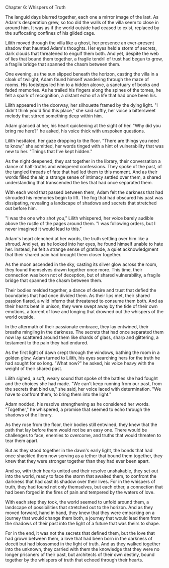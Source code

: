 Chapter 6: Whispers of Truth

The languid days blurred together, each one a mirror image of the last. As Adam's desperation grew, so too did the walls of the villa seem to close in around him. It was as if the world outside had ceased to exist, replaced by the suffocating confines of his gilded cage.

Lilith moved through the villa like a ghost, her presence an ever-present shadow that haunted Adam's thoughts. Her eyes held a storm of secrets, dark clouds that threatened to engulf them both. And yet, despite the web of lies that bound them together, a fragile tendril of trust had begun to grow, a fragile bridge that spanned the chasm between them.

One evening, as the sun slipped beneath the horizon, casting the villa in a cloak of twilight, Adam found himself wandering through the maze of rooms. His footsteps led him to a hidden alcove, a sanctuary of books and faded memories. As he trailed his fingers along the spines of the tomes, he felt a spark of recognition, a distant echo of a life that had once been his.

Lilith appeared in the doorway, her silhouette framed by the dying light. "I didn't think you'd find this place," she said softly, her voice a bittersweet melody that stirred something deep within him.

Adam glanced at her, his heart quickening at the sight of her. "Why did you bring me here?" he asked, his voice thick with unspoken questions.

Lilith hesitated, her gaze dropping to the floor. "There are things you need to know," she admitted, her words tinged with a hint of vulnerability that was new to her. "Things that I've kept hidden."

As the night deepened, they sat together in the library, their conversation a dance of half-truths and whispered confessions. They spoke of the past, of the tangled threads of fate that had led them to this moment. And as their words filled the air, a strange sense of intimacy settled over them, a shared understanding that transcended the lies that had once separated them.

With each word that passed between them, Adam felt the darkness that had shrouded his memories begin to lift. The fog that had obscured his past was dissipating, revealing a landscape of shadows and secrets that stretched out before him.

"I was the one who shot you," Lilith whispered, her voice barely audible above the rustle of the pages around them. "I was following orders, but I never imagined it would lead to this."

Adam's heart clenched at her words, the truth settling over him like a shroud. And yet, as he looked into her eyes, he found himself unable to hate her. Instead, he felt a strange sense of gratitude, a quiet acknowledgment that their shared pain had brought them closer together.

As the moon ascended in the sky, casting its silver glow across the room, they found themselves drawn together once more. This time, their connection was born not of deception, but of shared vulnerability, a fragile bridge that spanned the chasm between them.

Their bodies melded together, a dance of desire and trust that defied the boundaries that had once divided them. As their lips met, their shared passion flared, a wild inferno that threatened to consume them both. And as their hearts beat in unison, they were swept away by the tide of their own emotions, a torrent of love and longing that drowned out the whispers of the world outside.

In the aftermath of their passionate embrace, they lay entwined, their breaths mingling in the darkness. The secrets that had once separated them now lay scattered around them like shards of glass, sharp and glittering, a testament to the pain they had endured.

As the first light of dawn crept through the windows, bathing the room in a golden glow, Adam turned to Lilith, his eyes searching hers for the truth he had sought for so long. "What now?" he asked, his voice heavy with the weight of their shared past.

Lilith sighed, a soft, weary sound that spoke of the battles she had fought and the choices she had made. "We can't keep running from our past, from the secrets that bind us," she said, her voice laced with determination. "We have to confront them, to bring them into the light."

Adam nodded, his resolve strengthening as he considered her words. "Together," he whispered, a promise that seemed to echo through the shadows of the library.

As they rose from the floor, their bodies still entwined, they knew that the path that lay before them would not be an easy one. There would be challenges to face, enemies to overcome, and truths that would threaten to tear them apart.

But as they stood together in the dawn's early light, the bonds that had once shackled them now serving as a tether that bound them together, they knew that they were stronger together than they had ever been apart.

And so, with their hearts united and their resolve unshakable, they set out into the world, ready to face the storm that awaited them, to confront the darkness that had cast its shadow over their lives. For in the whispers of truth, they had found not only themselves, but each other, a connection that had been forged in the fires of pain and tempered by the waters of love.

With each step they took, the world seemed to unfold around them, a landscape of possibilities that stretched out to the horizon. And as they moved forward, hand in hand, they knew that they were embarking on a journey that would change them both, a journey that would lead them from the shadows of their past into the light of a future that was theirs to shape.

For in the end, it was not the secrets that defined them, but the love that had grown between them, a love that had been born in the darkness of deceit but had blossomed in the light of truth. And as they walked together into the unknown, they carried with them the knowledge that they were no longer prisoners of their past, but architects of their own destiny, bound together by the whispers of truth that echoed through their hearts.